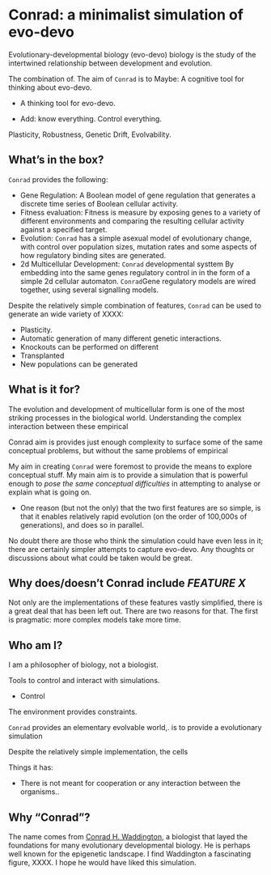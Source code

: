 # Conrad: a minimalist simulation of evo-devo

Evolutionary-developmental biology (evo-devo) biology is the study of the intertwined relationship between development and evolution.

The combination of. The aim of `Conrad` is to 
Maybe: A cognitive tool for thinking about evo-devo.
* A thinking tool for evo-devo.

* Add: know everything. Control everything.

Plasticity, Robustness, Genetic Drift, Evolvability. 

## What’s in the box?

`Conrad` provides the following:

* Gene Regulation: A Boolean model of gene regulation that generates a discrete time series of Boolean cellular activity.
* Fitness evaluation: Fitness is measure by exposing genes to a variety of different environments and comparing the resulting cellular activity against a specified target.
* Evolution: `Conrad` has a simple asexual model of evolutionary change, with control over population sizes, mutation rates and some aspects of how regulatory binding sites are generated. 
* 2d Multicellular Development: `Conrad` developmental systtem By embedding into the same genes regulatory control in in the form of a simple 2d cellular automaton. `Conrad`Gene regulatory models are wired together, using several signalling models.

Despite the relatively simple combination of features, `Conrad` can be used to generate an wide variety of XXXX: 

* Plasticity. 
* Automatic generation of many different genetic interactions.
* Knockouts can be performed on different 
* Transplanted 
* New populations can be generated


## What is it for?

The evolution and development of multicellular form is one of the most striking processes in the biological world. Understanding the complex interaction between these empirical 

Conrad aim is provides just enough complexity to surface some of the same conceptual problems, but without the same problems of empirical 

My aim in creating `Conrad` were foremost to provide the means to explore conceptual stuff. My main aim is to provide a simulation that is powerful enough to *pose the same conceptual difficulties* in attempting to analyse or explain what is going on.

* One reason (but not the only) that the two first features are so simple, is that it enables relatively rapid evolution (on the order of 100,000s of generations), and does so in parallel.

No doubt there are those who think the simulation could have even less in it; there are certainly simpler attempts to capture evo-devo. Any thoughts or discussions about what could be taken would be great.

## Why does/doesn’t Conrad include *FEATURE X*

Not only are the implementations of these features vastly simplified, there is a great deal that has been left out. There are two reasons for that. The first is pragmatic: more complex models take more time.

## Who am I?

I am a philosopher of biology, not a biologist. 

Tools to control and interact with simulations.
* Control

The environment provides constraints.

`Conrad` provides an elementary evolvable world,. is to provide a evolutionary simulation 

Despite the relatively simple implementation, the cells 

Things it has:
* There is not meant for cooperation or any interaction between the organisms..

## Why “Conrad”?

The name comes from [Conrad H. Waddington][1], a biologist that layed the foundations for many evolutionary developmental biology. He is perhaps well known for the epigenetic landscape. I find Waddington a fascinating figure, XXXX. I hope he would have liked this simulation.

[1]:	https://en.wikipedia.org/wiki/C._H._Waddington
